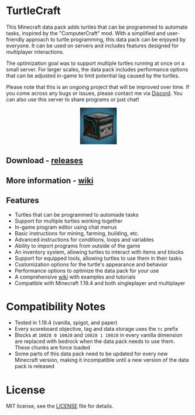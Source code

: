 
# TurtleCraft

This Minecraft data pack adds turtles that can be programmed to automate tasks, inspired by the "ComputerCraft" mod. With a simplified and user-friendly approach to turtle programming, this data pack can be enjoyed by everyone. It can be used on servers and includes features designed for multiplayer interactions.

The optimization goal was to support multiple turtles running at once on a small server. For larger scales, the data pack includes performance options that can be adjusted in-game to limit potential lag caused by the turtles.

Please note that this is an ongoing project that will be improved over time. If you come across any bugs or issues, please contact me via [Discord](https://discord.gg/QAtc7ZgPxS). You can also use this server to share programs or just chat!



<p align="center">
  <img src="pack.png" width="100" title="This is a turtle">
</p>

## Download - [releases](https://github.com/Ivaynn/TurtleCraft/releases)

## More information - [wiki](https://github.com/Ivaynn/TurtleCraft/wiki)


## Features

- Turtles that can be programmed to automade tasks
- Support for multiple turtles working together
- In-game program editor using chat menus
- Basic instructions for mining, farming, building, etc.
- Advanced instructions for conditions, loops and variables
- Ability to import programs from outside of the game
- An inventory system, allowing turtles to interact with items and blocks
- Support for equipped tools, allowing turtles to use them in their tasks
- Customization options for the turtle's appearance and behavior
- Performance options to optimize the data pack for your use
- A comprehensive [wiki](https://github.com/Ivaynn/TurtleCraft/wiki) with examples and tutorials
- Compatible with Minecraft 1.19.4 and both singleplayer and multiplayer


# Compatibility Notes

- Tested in 1.19.4 (vanilla, spigot, and paper)
- Every scoreboard objective, tag and data storage uses the `tc` prefix
- Blocks at `10028 0 10028` and `10028 1 10028` in every vanilla dimension are replaced with bedrock when the data pack needs to use them. These chunks are force loaded
- Some parts of this data pack need to be updated for every new Minecraft version, making it incompatible until a new version of the data pack is released


# License

MIT license, see the [LICENSE](LICENSE) file for details.
